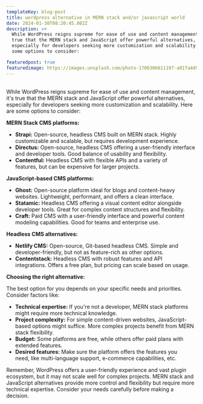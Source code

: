 ```yaml
---
templateKey: blog-post
title: wordpress alternative in MERN stack and/or javascript world
date: 2024-01-30T08:20:45.802Z
description: >+
  While WordPress reigns supreme for ease of use and content management, it's
  true that the MERN stack and JavaScript offer powerful alternatives,
  especially for developers seeking more customization and scalability. Here are
  some options to consider:

featuredpost: true
featuredimage: https://images.unsplash.com/photo-1706306611197-a01fa4d923ce?w=500&auto=format&fit=crop&q=60&ixlib=rb-4.0.3&ixid=M3wxMjA3fDB8MHxlZGl0b3JpYWwtZmVlZHwxOXx8fGVufDB8fHx8fA%3D%3D
---
```

<!--StartFragment-->

\
While WordPress reigns supreme for ease of use and content management, it's true that the MERN stack and JavaScript offer powerful alternatives, especially for developers seeking more customization and scalability. Here are some options to consider:

**MERN Stack CMS platforms:**

* **Strapi:** Open-source, headless CMS built on MERN stack. Highly customizable and scalable, but requires development experience.
* **Directus:** Open-source, headless CMS offering a user-friendly interface and developer tools. Good balance of usability and flexibility.
* **Contentful:** Headless CMS with flexible APIs and a variety of features, but can be expensive for larger projects.

**JavaScript-based CMS platforms:**

* **Ghost:** Open-source platform ideal for blogs and content-heavy websites. Lightweight, performant, and offers a clean interface.
* **Statamic:** Headless CMS offering a visual content editor alongside developer tools. Great for complex content structures and flexibility.
* **Craft:** Paid CMS with a user-friendly interface and powerful content modeling capabilities. Good for teams and enterprise use.

**Headless CMS alternatives:**

* **Netlify CMS:** Open-source, Git-based headless CMS. Simple and developer-friendly, but not as feature-rich as other options.
* **Contentstack:** Headless CMS with robust features and API integrations. Offers a free plan, but pricing can scale based on usage.

**Choosing the right alternative:**

The best option for you depends on your specific needs and priorities. Consider factors like:

* **Technical expertise:** If you're not a developer, MERN stack platforms might require more technical knowledge.
* **Project complexity:** For simple content-driven websites, JavaScript-based options might suffice. More complex projects benefit from MERN stack flexibility.
* **Budget:** Some platforms are free, while others offer paid plans with extended features.
* **Desired features:** Make sure the platform offers the features you need, like multi-language support, e-commerce capabilities, etc.

Remember, WordPress offers a user-friendly experience and vast plugin ecosystem, but it may not scale well for complex projects. MERN stack and JavaScript alternatives provide more control and flexibility but require more technical expertise. Consider your needs carefully before making a decision.

<!--EndFragment-->